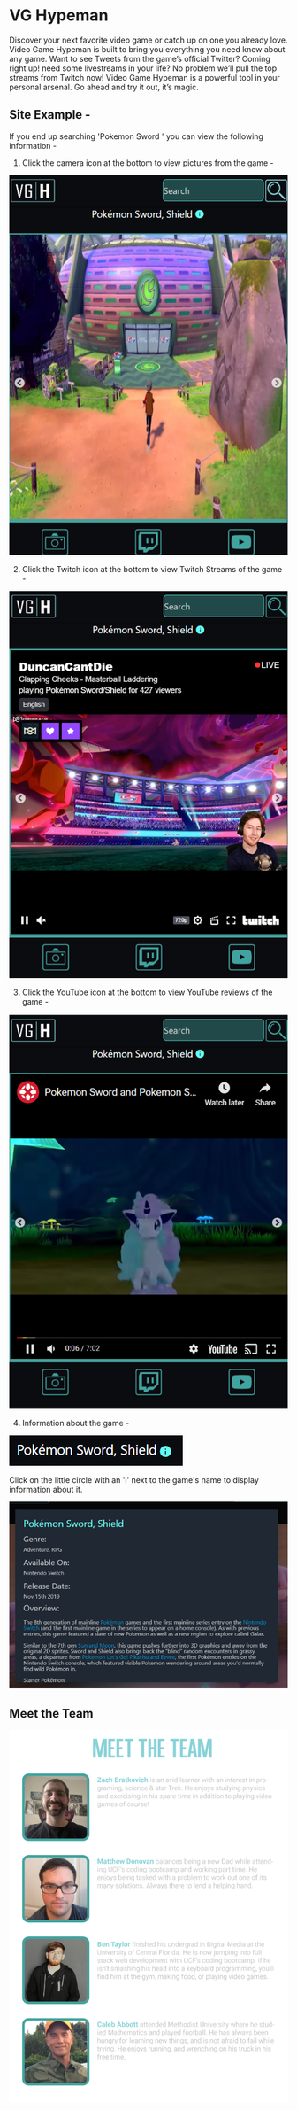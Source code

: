 # VG Hypeman

Discover your next favorite video game or catch up on one you already love. Video Game Hypeman is built to bring you everything you need know about any game. Want to see Tweets from the game’s official Twitter? Coming right up! need some livestreams in your life? No problem we’ll pull the top streams from Twitch now! Video Game Hypeman is a powerful tool in your personal arsenal. Go ahead and try it out, it’s magic.

## Site Example -

If you end up searching 'Pokemon Sword ' you can view the following information -

1) Click the camera icon at the bottom to view pictures from the game -

![Pokemon Pics](./readme_pics/pkmnPics.PNG)

2) Click the Twitch icon at the bottom to view Twitch Streams of the game -

![Pokemon Twitch Streams](./readme_pics/pkmnTwitch.PNG)

3) Click the YouTube icon at the bottom to view YouTube reviews of the game -

![Pokemon YouTube Videos](./readme_pics/pkmnYoutube.PNG)

4) Information about the game - 

![Pokemon Info Button](./readme_pics/pkmnInfoButton.PNG)


Click on the little circle with an 'i' next to the game's name to display information about it.

![Pokemon Info](./readme_pics/pkmnInfo.PNG)


## Meet the Team

![Meet the Team](./readme_pics/meetTheTeamImage.png)


